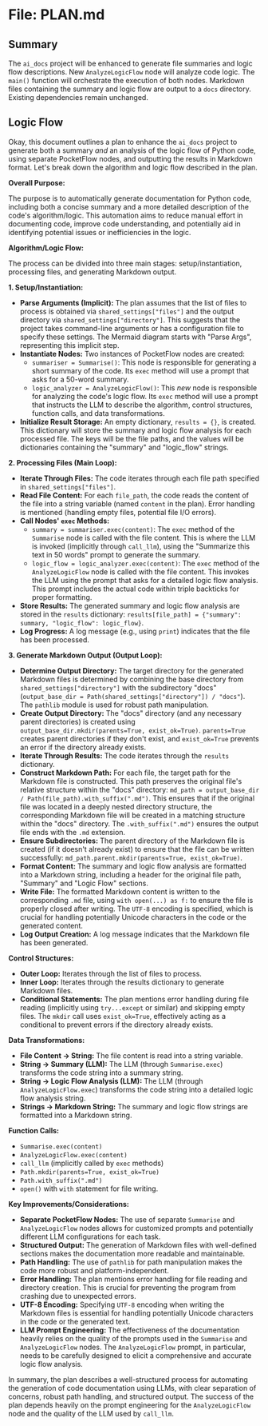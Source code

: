 # File: PLAN.md

## Summary

The `ai_docs` project will be enhanced to generate file summaries and logic flow descriptions. New `AnalyzeLogicFlow` node will analyze code logic.  The `main()` function will orchestrate the execution of both nodes. Markdown files containing the summary and logic flow are output to a `docs` directory. Existing dependencies remain unchanged.


## Logic Flow

Okay, this document outlines a plan to enhance the `ai_docs` project to generate both a summary *and* an analysis of the logic flow of Python code, using separate PocketFlow nodes, and outputting the results in Markdown format. Let's break down the algorithm and logic flow described in the plan.

**Overall Purpose:**

The purpose is to automatically generate documentation for Python code, including both a concise summary and a more detailed description of the code's algorithm/logic.  This automation aims to reduce manual effort in documenting code, improve code understanding, and potentially aid in identifying potential issues or inefficiencies in the logic.

**Algorithm/Logic Flow:**

The process can be divided into three main stages: setup/instantiation, processing files, and generating Markdown output.

**1. Setup/Instantiation:**

*   **Parse Arguments (Implicit):**  The plan assumes that the list of files to process is obtained via `shared_settings["files"]` and the output directory via  `shared_settings["directory"]`. This suggests that the project takes command-line arguments or has a configuration file to specify these settings. The Mermaid diagram starts with "Parse Args", representing this implicit step.
*   **Instantiate Nodes:**  Two instances of PocketFlow nodes are created:
    *   `summariser = Summarise()`: This node is responsible for generating a short summary of the code.  Its `exec` method will use a prompt that asks for a 50-word summary.
    *   `logic_analyzer = AnalyzeLogicFlow()`: This *new* node is responsible for analyzing the code's logic flow. Its `exec` method will use a prompt that instructs the LLM to describe the algorithm, control structures, function calls, and data transformations.
*   **Initialize Result Storage:** An empty dictionary, `results = {}`, is created.  This dictionary will store the summary and logic flow analysis for each processed file.  The keys will be the file paths, and the values will be dictionaries containing the "summary" and "logic_flow" strings.

**2. Processing Files (Main Loop):**

*   **Iterate Through Files:** The code iterates through each file path specified in `shared_settings["files"]`.
*   **Read File Content:** For each `file_path`, the code reads the content of the file into a string variable (named `content` in the plan).  Error handling is mentioned (handling empty files, potential file I/O errors).
*   **Call Nodes' `exec` Methods:**
    *   `summary = summariser.exec(content)`: The `exec` method of the `Summarise` node is called with the file content. This is where the LLM is invoked (implicitly through `call_llm`), using the "Summarize this text in 50 words" prompt to generate the summary.
    *   `logic_flow = logic_analyzer.exec(content)`: The `exec` method of the `AnalyzeLogicFlow` node is called with the file content.  This invokes the LLM using the prompt that asks for a detailed logic flow analysis.  This prompt includes the actual code within triple backticks for proper formatting.
*   **Store Results:**  The generated summary and logic flow analysis are stored in the `results` dictionary: `results[file_path] = {"summary": summary, "logic_flow": logic_flow}`.
*   **Log Progress:** A log message (e.g., using `print`) indicates that the file has been processed.

**3. Generate Markdown Output (Output Loop):**

*   **Determine Output Directory:** The target directory for the generated Markdown files is determined by combining the base directory from `shared_settings["directory"]` with the subdirectory "docs" (`output_base_dir = Path(shared_settings["directory"]) / "docs"`).  The `pathlib` module is used for robust path manipulation.
*   **Create Output Directory:** The "docs" directory (and any necessary parent directories) is created using `output_base_dir.mkdir(parents=True, exist_ok=True)`. `parents=True` creates parent directories if they don't exist, and `exist_ok=True` prevents an error if the directory already exists.
*   **Iterate Through Results:** The code iterates through the `results` dictionary.
*   **Construct Markdown Path:** For each file, the target path for the Markdown file is constructed.  This path preserves the original file's relative structure within the "docs" directory:  `md_path = output_base_dir / Path(file_path).with_suffix(".md")`.  This ensures that if the original file was located in a deeply nested directory structure, the corresponding Markdown file will be created in a matching structure within the "docs" directory. The `.with_suffix(".md")`  ensures the output file ends with the `.md` extension.
*   **Ensure Subdirectories:** The parent directory of the Markdown file is created (if it doesn't already exist) to ensure that the file can be written successfully:  `md_path.parent.mkdir(parents=True, exist_ok=True)`.
*   **Format Content:**  The summary and logic flow analysis are formatted into a Markdown string, including a header for the original file path, "Summary" and "Logic Flow" sections.
*   **Write File:** The formatted Markdown content is written to the corresponding `.md` file, using `with open(...) as f:` to ensure the file is properly closed after writing. The `UTF-8` encoding is specified, which is crucial for handling potentially Unicode characters in the code or the generated content.
*   **Log Output Creation:** A log message indicates that the Markdown file has been generated.

**Control Structures:**

*   **Outer Loop:** Iterates through the list of files to process.
*   **Inner Loop:** Iterates through the results dictionary to generate Markdown files.
*   **Conditional Statements:**  The plan mentions error handling during file reading (implicitly using `try...except` or similar) and skipping empty files.  The `mkdir` call uses `exist_ok=True`, effectively acting as a conditional to prevent errors if the directory already exists.

**Data Transformations:**

*   **File Content -> String:** The file content is read into a string variable.
*   **String -> Summary (LLM):** The LLM (through `Summarise.exec`) transforms the code string into a summary string.
*   **String -> Logic Flow Analysis (LLM):** The LLM (through `AnalyzeLogicFlow.exec`) transforms the code string into a detailed logic flow analysis string.
*   **Strings -> Markdown String:** The summary and logic flow strings are formatted into a Markdown string.

**Function Calls:**

*   `Summarise.exec(content)`
*   `AnalyzeLogicFlow.exec(content)`
*   `call_llm` (implicitly called by `exec` methods)
*   `Path.mkdir(parents=True, exist_ok=True)`
*   `Path.with_suffix(".md")`
*   `open()` with `with` statement for file writing.

**Key Improvements/Considerations:**

*   **Separate PocketFlow Nodes:**  The use of separate `Summarise` and `AnalyzeLogicFlow` nodes allows for customized prompts and potentially different LLM configurations for each task.
*   **Structured Output:**  The generation of Markdown files with well-defined sections makes the documentation more readable and maintainable.
*   **Path Handling:** The use of `pathlib` for path manipulation makes the code more robust and platform-independent.
*   **Error Handling:** The plan mentions error handling for file reading and directory creation.  This is crucial for preventing the program from crashing due to unexpected errors.
*   **UTF-8 Encoding:**  Specifying `UTF-8` encoding when writing the Markdown files is essential for handling potentially Unicode characters in the code or the generated text.
*   **LLM Prompt Engineering:** The effectiveness of the documentation heavily relies on the quality of the prompts used in the `Summarise` and `AnalyzeLogicFlow` nodes. The `AnalyzeLogicFlow` prompt, in particular, needs to be carefully designed to elicit a comprehensive and accurate logic flow analysis.

In summary, the plan describes a well-structured process for automating the generation of code documentation using LLMs, with clear separation of concerns, robust path handling, and structured output.  The success of the plan depends heavily on the prompt engineering for the `AnalyzeLogicFlow` node and the quality of the LLM used by `call_llm`.

